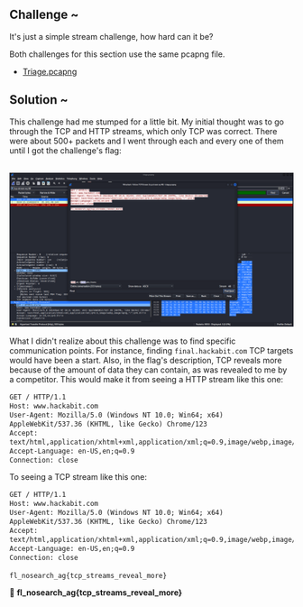 ## Challenge ~
It's just a simple stream challenge, how hard can it be?

Both challenges for this section use the same pcapng file.
<br>

- [Triage.pcapng](../Assets/Downloadable/triage.pcapng)


## Solution ~
This challenge had me stumped for a little bit. My initial thought was to go through the TCP and HTTP streams, which only TCP was correct. There were about 500+ packets and I went through each and every one of them until I got the challenge's flag:

<br>

<img src="../Assets/wiresharkInspector.png" alt="Stream">

<br>

What I didn't realize about this challenge was to find specific communication points. For instance, finding `final.hackabit.com` TCP targets would have been a start. Also, in the flag's description, TCP reveals more because of the amount of data they can contain, as was revealed to me by a competitor. This would make it from seeing a HTTP stream like this one:

```
GET / HTTP/1.1
Host: www.hackabit.com
User-Agent: Mozilla/5.0 (Windows NT 10.0; Win64; x64) AppleWebKit/537.36 (KHTML, like Gecko) Chrome/123
Accept: text/html,application/xhtml+xml,application/xml;q=0.9,image/webp,image/apng,*/*;q=0.8
Accept-Language: en-US,en;q=0.9
Connection: close
```

To seeing a TCP stream like this one:

```
GET / HTTP/1.1
Host: www.hackabit.com
User-Agent: Mozilla/5.0 (Windows NT 10.0; Win64; x64) AppleWebKit/537.36 (KHTML, like Gecko) Chrome/123
Accept: text/html,application/xhtml+xml,application/xml;q=0.9,image/webp,image/apng,*/*;q=0.8
Accept-Language: en-US,en;q=0.9
Connection: close

fl_nosearch_ag{tcp_streams_reveal_more}
```

🚩 <b>fl_nosearch_ag{tcp_streams_reveal_more}</b>
